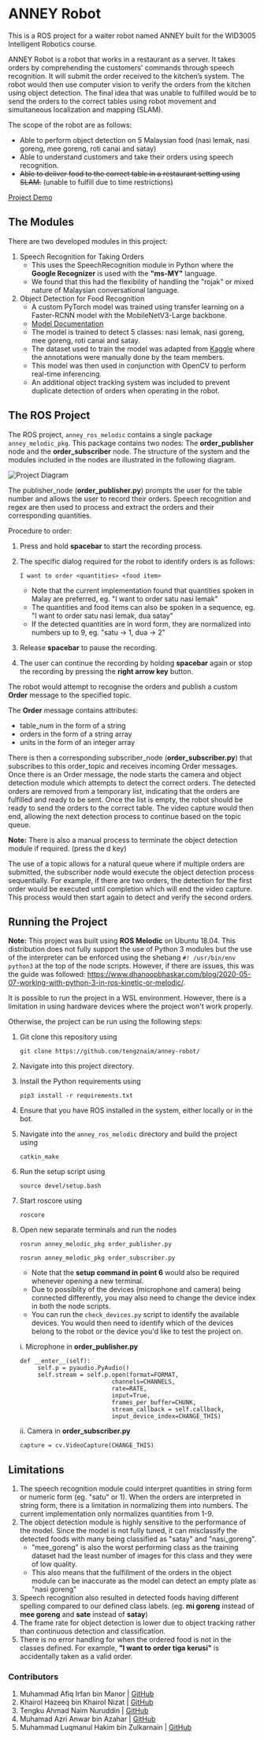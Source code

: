 # ANNEY Robot

This is a ROS project for a waiter robot named ANNEY built for the WID3005 Intelligent Robotics course.

ANNEY Robot is a robot that works in a restaurant as a server. It takes orders by comprehending the customers' commands through speech recognition. It will submit the order received to the kitchen’s system. The robot would then use computer vision to verify the orders from the kitchen using object detection. The final idea that was unable to fulfilled would be to send the orders to the correct tables using robot movement and simultaneous localization and mapping (SLAM).

The scope of the robot are as follows:

- Able to perform object detection on 5 Malaysian food (nasi lemak, nasi goreng, mee goreng, roti canai and satay)
- Able to understand customers and take their orders using speech recognition.
- ~~Able to deliver food to the correct table in a restaurant setting using SLAM.~~ (unable to fulfill due to time restrictions)

[Project Demo](https://drive.google.com/file/d/1YxdFAGxnfDageVoCzx2yCey40KT4FEWY/view?usp=sharing)

## The Modules

There are two developed modules in this project:

1. Speech Recognition for Taking Orders
   - This uses the SpeechRecognition module in Python where the **Google Recognizer** is used with the **"ms-MY"** language.
   - We found that this had the flexibility of handling the "rojak" or mixed nature of Malaysian conversational language.
2. Object Detection for Food Recognition
   - A custom PyTorch model was trained using transfer learning on a Faster-RCNN model with the MobileNetV3-Large backbone.
   - [Model Documentation](https://pytorch.org/vision/stable/models/generated/torchvision.models.detection.fasterrcnn_mobilenet_v3_large_320_fpn.html)
   - The model is trained to detect 5 classes: nasi lemak, nasi goreng, mee goreng, roti canai and satay.
   - The dataset used to train the model was adapted from [Kaggle](https://www.kaggle.com/datasets/karkengchan/malaysia-food-11) where the annotations were manually done by the team members.
   - This model was then used in conjunction with OpenCV to perform real-time inferencing.
   - An additional object tracking system was included to prevent duplicate detection of orders when operating in the robot.

## The ROS Project

The ROS project, `anney_ros_melodic` contains a single package `anney_melodic_pkg`. This package contains two nodes: The **order_publisher** node and the **order_subscriber** node. The structure of the system and the modules included in the nodes are illustrated in the following diagram.

![Project Diagram](project_diagram.png)

The publisher_node (**order_publisher.py**) prompts the user for the table number and allows the user to record their orders. Speech recognition and regex are then used to process and extract the orders and their corresponding quantities.

Procedure to order:

1. Press and hold **spacebar** to start the recording process.

2. The specific dialog required for the robot to identify orders is as follows:

   ```
   I want to order <quantities> <food item>
   ```

   - Note that the current implementation found that quantities spoken in Malay are preferred, eg. "I want to order satu nasi lemak"
   - The quantities and food items can also be spoken in a sequence, eg. "I want to order satu nasi lemak, dua satay"
   - If the detected quantities are in word form, they are normalized into numbers up to 9, eg. "satu -> 1, dua -> 2"

3. Release **spacebar** to pause the recording.
4. The user can continue the recording by holding **spacebar** again or stop the recording by pressing the **right arrow key** button.

The robot would attempt to recognise the orders and publish a custom **Order** message to the specified topic.

The **Order** message contains attributes:

- table_num in the form of a string
- orders in the form of a string array
- units in the form of an integer array

There is then a corresponding subscriber_node (**order_subscriber.py**) that subscribes to this order_topic and receives incoming Order messages. Once there is an Order message, the node starts the camera and object detection module which attempts to detect the correct orders. The detected orders are removed from a temporary list, indicating that the orders are fulfilled and ready to be sent. Once the list is empty, the robot should be ready to send the orders to the correct table. The video capture would then end, allowing the next detection process to continue based on the topic queue.

**Note:** There is also a manual process to terminate the object detection module if required. (press the d key)

The use of a topic allows for a natural queue where if multiple orders are submitted, the subscriber node would execute the object detection process sequentially. For example, if there are two orders, the detection for the first order would be executed until completion which will end the video capture. This process would then start again to detect and verify the second orders.

## Running the Project

**Note:** This project was built using **ROS Melodic** on Ubuntu 18.04. This distribution does not fully support the use of Python 3 modules but the use of the interpreter can be enforced using the shebang `#! /usr/bin/env python3` at the top of the node scripts. However, if there are issues, this was the guide was followed: https://www.dhanoopbhaskar.com/blog/2020-05-07-working-with-python-3-in-ros-kinetic-or-melodic/.

It is possible to run the project in a WSL environment. However, there is a limitation in using hardware devices where the project won't work properly.

Otherwise, the project can be run using the following steps:

1. Git clone this repository using
   ```
   git clone https://github.com/tengznaim/anney-robot/
   ```
2. Navigate into this project directory.
3. Install the Python requirements using
   ```
   pip3 install -r requirements.txt
   ```
4. Ensure that you have ROS installed in the system, either locally or in the bot.
5. Navigate into the `anney_ros_melodic` directory and build the project using
   ```
   catkin_make
   ```
6. Run the setup script using
   ```
   source devel/setup.bash
   ```
7. Start roscore using
   ```
   roscore
   ```
8. Open new separate terminals and run the nodes

   ```
   rosrun anney_melodic_pkg order_publisher.py
   ```

   ```
   rosrun anney_melodic_pkg order_subscriber.py
   ```

   - Note that the **setup command in point 6** would also be required whenever opening a new terminal.
   - Due to possiblity of the devices (microphone and camera) being connected differently, you may also need to change the device index in both the node scripts.
   - You can run the `check_devices.py` script to identify the available devices. You would then need to identify which of the devices belong to the robot or the device you'd like to test the project on.

   i. Microphone in **order_publisher.py**

   ```
   def __enter__(self):
        self.p = pyaudio.PyAudio()
        self.stream = self.p.open(format=FORMAT,
                             channels=CHANNELS,
                             rate=RATE,
                             input=True,
                             frames_per_buffer=CHUNK,
                             stream_callback = self.callback,
                             input_device_index=CHANGE_THIS)
   ```

   ii. Camera in **order_subscriber.py**

   ```
   capture = cv.VideoCapture(CHANGE_THIS)
   ```

## Limitations

1. The speech recognition module could interpret quantities in string form or numeric form (eg. "satu" or 1). When the orders are interpreted in string form, there is a limitation in normalizing them into numbers. The current implementation only normalizes quantities from 1-9.
2. The object detection module is highly sensitive to the performance of the model. Since the model is not fully tuned, it can misclassify the detected foods with many being classified as "satay" and "nasi_goreng".
   - "mee_goreng" is also the worst performing class as the training dataset had the least number of images for this class and they were of low quality.
   - This also means that the fulfillment of the orders in the object module can be inaccurate as the model can detect an empty plate as "nasi goreng"
3. Speech recognition also resulted in detected foods having different spelling compared to our defined class labels. (eg. **mi goreng** instead of **mee goreng** and **sate** instead of **satay**)
4. The frame rate for object detection is lower due to object tracking rather than continuous detection and classification.
5. There is no error handling for when the ordered food is not in the classes defined. For example, **"I want to order tiga kerusi"** is accidentally taken as a valid order.

### Contributors

1. Muhammad Afiq Irfan bin Manor | [GitHub](https://github.com/Fiquee)
2. Khairol Hazeeq bin Khairol Nizat | [GitHub](https://github.com/kerolzeeq)
3. Tengku Ahmad Naim Nuruddin | [GitHub](https://github.com/tengznaim)
4. Muhamad Azri Anwar bin Azahar | [GitHub](https://github.com/nepulepu)
5. Muhammad Luqmanul Hakim bin Zulkarnain | [GitHub](https://github.com/mnulll)
